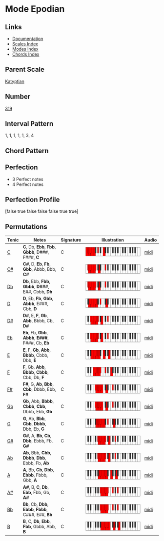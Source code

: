 # Mode Epodian

## Links

- [Documentation](README.md)
- [Scales Index](Scales.md)
- [Modes Index](Modes.md)
- [Chords Index](Chords.md)

## Parent Scale

[Katyptian](ScaleKatyptian.md)

## Number

[319](https://ianring.com/musictheory/scales/319)

## Interval Pattern

1, 1, 1, 1, 1, 3, 4

## Chord Pattern



## Perfection

- 3 Perfect notes
- 4 Perfect notes

## Perfection Profile

[false true false false false true true]

## Permutations

| Tonic | Notes | Signature | Illustration | Audio |
|-------|-------|-----------|--------------|-------|
| [C](ModeCNaturalEpodian.md) | **C**, Db, **Ebb**, **Fbb**, **Gbbb**, D###, F###, **C** | C | ![CNaturalEpodian](ModeCNaturalEpodian.png) | [midi](https://github.com/edipermadi/music/blob/main/docs/ModeCNaturalEpodian.mid?raw=true) |
| [C#](ModeCSharpEpodian.md) | **C#**, D, **Eb**, **Fb**, **Gbb**, Abbb, Bbb, **C#** | C | ![CSharpEpodian](ModeCSharpEpodian.png) | [midi](https://github.com/edipermadi/music/blob/main/docs/ModeCSharpEpodian.mid?raw=true) |
| [Db](ModeDFlatEpodian.md) | **Db**, Ebb, **Fbb**, **Gbbb**, **D###**, E##, Cbbb, **Db** | C | ![DFlatEpodian](ModeDFlatEpodian.png) | [midi](https://github.com/edipermadi/music/blob/main/docs/ModeDFlatEpodian.mid?raw=true) |
| [D](ModeDNaturalEpodian.md) | **D**, Eb, **Fb**, **Gbb**, **Abbb**, E###, Cbb, **D** | C | ![DNaturalEpodian](ModeDNaturalEpodian.png) | [midi](https://github.com/edipermadi/music/blob/main/docs/ModeDNaturalEpodian.mid?raw=true) |
| [D#](ModeDSharpEpodian.md) | **D#**, E, **F**, **Gb**, **Abb**, Bbbb, Cb, **D#** | C | ![DSharpEpodian](ModeDSharpEpodian.png) | [midi](https://github.com/edipermadi/music/blob/main/docs/ModeDSharpEpodian.mid?raw=true) |
| [Eb](ModeEFlatEpodian.md) | **Eb**, Fb, **Gbb**, **Abbb**, **E###**, F###, Cb, **Eb** | C | ![EFlatEpodian](ModeEFlatEpodian.png) | [midi](https://github.com/edipermadi/music/blob/main/docs/ModeEFlatEpodian.mid?raw=true) |
| [E](ModeENaturalEpodian.md) | **E**, F, **Gb**, **Abb**, **Bbbb**, Cbbb, Dbb, **E** | C | ![ENaturalEpodian](ModeENaturalEpodian.png) | [midi](https://github.com/edipermadi/music/blob/main/docs/ModeENaturalEpodian.mid?raw=true) |
| [F](ModeFNaturalEpodian.md) | **F**, Gb, **Abb**, **Bbbb**, **Cbbb**, Cbb, Db, **F** | C | ![FNaturalEpodian](ModeFNaturalEpodian.png) | [midi](https://github.com/edipermadi/music/blob/main/docs/ModeFNaturalEpodian.mid?raw=true) |
| [F#](ModeFSharpEpodian.md) | **F#**, G, **Ab**, **Bbb**, **Cbb**, Dbbb, Ebb, **F#** | C | ![FSharpEpodian](ModeFSharpEpodian.png) | [midi](https://github.com/edipermadi/music/blob/main/docs/ModeFSharpEpodian.mid?raw=true) |
| [Gb](ModeGFlatEpodian.md) | **Gb**, Abb, **Bbbb**, **Cbbb**, **Cbb**, Dbbb, Ebb, **Gb** | C | ![GFlatEpodian](ModeGFlatEpodian.png) | [midi](https://github.com/edipermadi/music/blob/main/docs/ModeGFlatEpodian.mid?raw=true) |
| [G](ModeGNaturalEpodian.md) | **G**, Ab, **Bbb**, **Cbb**, **Dbbb**, Dbb, Eb, **G** | C | ![GNaturalEpodian](ModeGNaturalEpodian.png) | [midi](https://github.com/edipermadi/music/blob/main/docs/ModeGNaturalEpodian.mid?raw=true) |
| [G#](ModeGSharpEpodian.md) | **G#**, A, **Bb**, **Cb**, **Dbb**, Ebbb, Fb, **G#** | C | ![GSharpEpodian](ModeGSharpEpodian.png) | [midi](https://github.com/edipermadi/music/blob/main/docs/ModeGSharpEpodian.mid?raw=true) |
| [Ab](ModeAFlatEpodian.md) | **Ab**, Bbb, **Cbb**, **Dbbb**, **Dbb**, Ebbb, Fb, **Ab** | C | ![AFlatEpodian](ModeAFlatEpodian.png) | [midi](https://github.com/edipermadi/music/blob/main/docs/ModeAFlatEpodian.mid?raw=true) |
| [A](ModeANaturalEpodian.md) | **A**, Bb, **Cb**, **Dbb**, **Ebbb**, Fbbb, Gbb, **A** | C | ![ANaturalEpodian](ModeANaturalEpodian.png) | [midi](https://github.com/edipermadi/music/blob/main/docs/ModeANaturalEpodian.mid?raw=true) |
| [A#](ModeASharpEpodian.md) | **A#**, B, **C**, **Db**, **Ebb**, Fbb, Gb, **A#** | C | ![ASharpEpodian](ModeASharpEpodian.png) | [midi](https://github.com/edipermadi/music/blob/main/docs/ModeASharpEpodian.mid?raw=true) |
| [Bb](ModeBFlatEpodian.md) | **Bb**, Cb, **Dbb**, **Ebbb**, **Fbbb**, C###, E##, **Bb** | C | ![BFlatEpodian](ModeBFlatEpodian.png) | [midi](https://github.com/edipermadi/music/blob/main/docs/ModeBFlatEpodian.mid?raw=true) |
| [B](ModeBNaturalEpodian.md) | **B**, C, **Db**, **Ebb**, **Fbb**, Gbbb, Abb, **B** | C | ![BNaturalEpodian](ModeBNaturalEpodian.png) | [midi](https://github.com/edipermadi/music/blob/main/docs/ModeBNaturalEpodian.mid?raw=true) |

